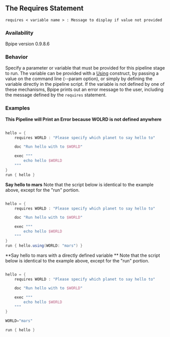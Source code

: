 ## The Requires Statement

    
    requires < variable name > : Message to display if value not provided

### Availability

Bpipe version 0.9.8.6

### Behavior

Specify a parameter or variable that must be provided for this pipeline stage to run. The variable can be provided with a [Using](Language/Using) construct, by passing a value on the command line (--param option), or simply by defining the variable directly in the pipeline script. If the variable is not defined by one of these mechanisms, Bpipe prints out an error message to the user, including the message defined by the `requires` statement.

### Examples

**This Pipeline will Print an Error because WOLRD is not defined anywhere**
```groovy 

hello = {
    requires WORLD : "Please specify which planet to say hello to"

    doc "Run hello with to $WORLD"

    exec """
        echo hello $WORLD
    """
}
run { hello }
```

**Say hello to mars**
Note that the script below is identical to the example above, except for the "run" portion.
```groovy 

hello = {
    requires WORLD : "Please specify which planet to say hello to"

    doc "Run hello with to $WORLD"

    exec """
        echo hello $WORLD
    """
}
run { hello.using(WORLD: "mars") }
```

**Say hello to mars with a directly defined variable **
Note that the script below is identical to the example above, except for the "run" portion.
```groovy 

hello = {
    requires WORLD : "Please specify which planet to say hello to"

    doc "Run hello with to $WORLD"

    exec """
        echo hello $WORLD
    """
}

WORLD="mars"

run { hello }
```
